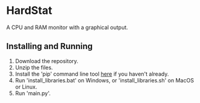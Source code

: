 # HardStat

A CPU and RAM monitor with a graphical output.

## Installing and Running

1) Download the repository.
2) Unzip the files.
3) Install the 'pip' command line tool [here](https://pip.pypa.io/en/stable/installing/) if you haven't already.
4) Run 'install_libraries.bat' on Windows, or 'install_libraries.sh' on MacOS or Linux.
5) Run 'main.py'.
